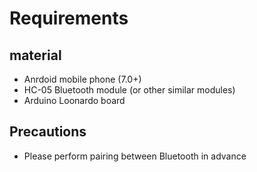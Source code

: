 # Requirements
## material
- Anrdoid mobile phone (7.0+)
- HC-05 Bluetooth module (or other similar modules)
- Arduino Loonardo board
## Precautions
- Please perform pairing between Bluetooth in advance
